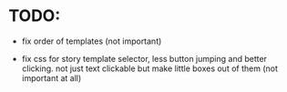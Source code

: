 # TODO:

- fix order of templates (not important)

- fix css for story template selector, less button jumping and better clicking. not just text clickable but make little boxes out of them (not important at all)
